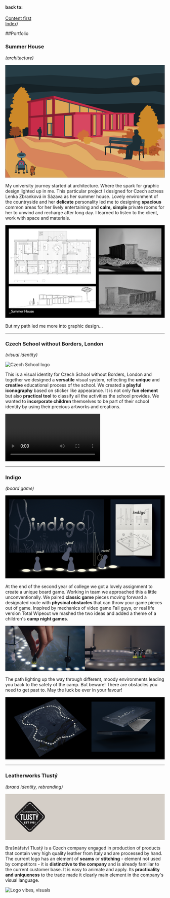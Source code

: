 #### back to:
[Content first](/content-first/03-content-first.md)\
[Index](/English-for-Designer/index.md)\

##Portfolio

### Summer House
*(architecture)*

![Mood picture of the house](Architektura.png)

My university journey started at architecture. Where the spark for graphic design lighted up in me. This particular project I designed for Czech actress Lenka Zbranková in Sázava as her summer house. Lovely environment of the countryside and her **delicate** personality led me to designing **spacious** common areas for her lively entertaining and **calm, simple** private rooms for her to unwind and recharge after long day. I learned to listen to the client, work with space and materials. 

![Floor plan, photos of concrete model](Architektura2.png)

But my path led me more into graphic design...

---
### Czech School without Borders, London
*(visual identity)*

![Czech School logo](CzechSchool_uvod.png)

This is a visual identity for Czech School without Borders, London and together we designed a **versatile** visual system, reflecting the **unique** and **creative** educational process of the school. We created a **playful iconography** based on sticker like appearance. It is not only **fun element** but also **practical tool** to classify all the activities the school provides. We wanted to **incorporate children** themselves to be part of their school identity by using their precious artworks and creations. 

![Czech School motion](CzechSchool_video.mp4)

---
### Indigo
*(board game)*

![Indigo visuals](Indigo1.png)

At the end of the second year of college we got a lovely assignment to create a unique board game. Working in team we approached this a little unconventionally. We paired **classic game** pieces moving forward a designated route with **physical obstacles** that can throw your game pieces out of game. Inspired by mechanics of video game Fall guys, or real life version Total Wipeout we mashed the two ideas and added a theme of a children's **camp night games**. 

![Indigo gameplay](Indigo2.png)

The path lighting up the way through different, moody environments leading you back to the safety of the camp. But beware! There are obstacles you need to get past to. May the luck be ever in your favour!

![Indigo board and packaging](Indigo3.png)

---
### Leatherworks Tlustý
*(brand identity, rebranding)*

![Logo rebranded](Tlusty_logo.gif)

Brašnářství Tlustý is a Czech company engaged in production of products that contain very high quality leather from Italy and are processed by hand. 
The current logo has an element of **seams** or **stitching** - element not used by competitors - it is **distinctive to the company** and is already familiar to the current customer base. It is easy to animate and apply. Its **practicality and uniqueness** to the trade made it clearly main element in the company's visual language. 

![Logo vibes, visuals](Tlusty_cover.gif)